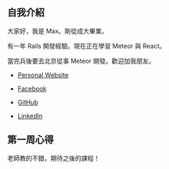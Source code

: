 ## 自我介紹

大家好，我是 Max。剛從成大畢業。

有一年 Rails 開發經驗。現在正在學習 Meteor 與 React。

當完兵後要去北京從事 Meteor 開發。歡迎加我朋友。

- [Personal Website](https://max-li.aerobatic.io/)

- [Facebook](https://www.facebook.com/profile.php?id=100004649597909)

- [GitHub](https://github.com/LIYINGZHEN)

- [LinkedIn](https://tw.linkedin.com/in/ying-zhen-li-4911a1107)

## 第一周心得

老師教的不錯，期待之後的課程！

